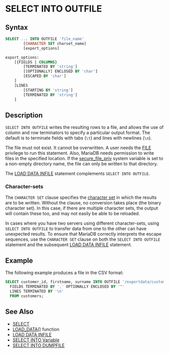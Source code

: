 # SELECT INTO OUTFILE

## Syntax

```sql
SELECT ... INTO OUTFILE 'file_name'
        [CHARACTER SET charset_name]
        [export_options]

export_options:
    [{FIELDS | COLUMNS}
        [TERMINATED BY 'string']
        [[OPTIONALLY] ENCLOSED BY 'char']
        [ESCAPED BY 'char']
    ]
    [LINES
        [STARTING BY 'string']
        [TERMINATED BY 'string']
    ]
```

## Description

`SELECT INTO OUTFILE` writes the resulting rows to a file, and allows the use of column and row terminators to specify a particular output format. The default is to terminate fields with tabs (`\t`) and lines with newlines (`\n`).

The file must not exist. It cannot be overwritten. A user needs the [FILE](/kb/en/grant/#global-privileges) privilege to run this statement. Also, MariaDB needs permission to write files in the specified location. If the [secure_file_priv](/kb/en/server-system-variables/#secure_file_priv) system variable is set to a non-empty directory name, the file can only be written to that directory.

The [LOAD DATA INFILE](/sql-statements-structure/sql-statements/data-manipulation/inserting-loading-data/load-data-into-tables-or-index/load-data-infile/) statement complements `SELECT INTO OUTFILE`.

### Character-sets

The `CHARACTER SET` clause specifies the [character set](/kb/en/data-types-character-sets-and-collations/) in which the results are to be written. Without the clause, no conversion takes place (the binary character set). In this case, if there are multiple character sets, the output will contain these too, and may not easily be able to be reloaded.

In cases where you have two servers using different character-sets, using `SELECT INTO OUTFILE` to transfer data from one to the other can have unexpected results.  To ensure that MariaDB correctly interprets the escape sequences, use the `CHARACTER SET` clause on both the `SELECT INTO OUTFILE` statement and the subsequent [LOAD DATA INFILE](/sql-statements-structure/sql-statements/data-manipulation/inserting-loading-data/load-data-into-tables-or-index/load-data-infile/) statement.

## Example

The following example produces a file in the CSV format:

```sql
SELECT customer_id, firstname, surname INTO OUTFILE '/exportdata/customers.txt'
  FIELDS TERMINATED BY ',' OPTIONALLY ENCLOSED BY '"'
  LINES TERMINATED BY '\n'
  FROM customers;
```

## See Also

- [SELECT](/sql-statements-structure/sql-statements/data-manipulation/selecting-data/select/)
- [LOAD_DATA()](/built-in-functions/string-functions/load_file/) function
- [LOAD DATA INFILE](/sql-statements-structure/sql-statements/data-manipulation/inserting-loading-data/load-data-into-tables-or-index/load-data-infile/)
- [SELECT INTO Variable](/kb/en/select-into-variable/)
- [SELECT INTO DUMPFILE](/sql-statements-structure/sql-statements/data-manipulation/selecting-data/select-into-dumpfile/)